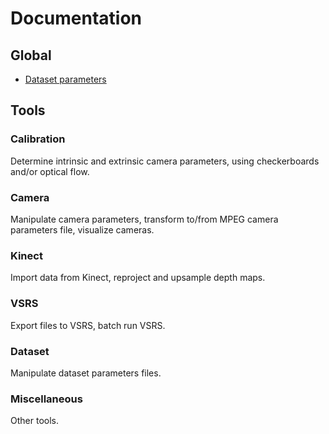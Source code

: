 # Documentation

## Global

- [Dataset parameters](dataset.html)


## Tools

### Calibration
Determine intrinsic and extrinsic camera parameters, using checkerboards and/or optical flow.

### Camera
Manipulate camera parameters, transform to/from MPEG camera parameters file, visualize cameras.

### Kinect
Import data from Kinect, reproject and upsample depth maps.

### VSRS
Export files to VSRS, batch run VSRS.

### Dataset
Manipulate dataset parameters files.

### Miscellaneous
Other tools.
